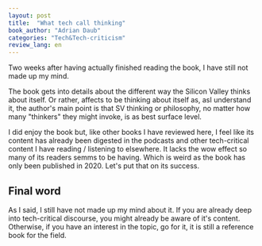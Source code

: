 ```yaml
---
layout: post
title:  "What tech call thinking"
book_author: "Adrian Daub"
categories: "Tech&Tech-criticism"
review_lang: en
---
```


Two weeks after having actually finished reading the book, I have still not made up my mind.

The book gets into details about the different way the Silicon Valley thinks about itself. Or rather, affects to be thinking about itself as, asI understand it, the author's main point is that SV thinking or philosophy, no matter how many "thinkers" they might invoke, is as best surface level.

I did enjoy the book but, like other books I have reviewed here, I feel like its content has already been digested in the podcasts and other tech-critical content I have reading / listening to elsewhere. It lacks the wow effect so many of its readers semms to be having. Which is weird as the book has only been published in 2020. Let's put that on its success.

## Final word

As I said, I still have not made up my mind about it. If you are already deep into tech-critical discourse, you might already be aware of it's content. Otherwise, if you have an interest in the topic, go for it, it is still a reference book for the field.